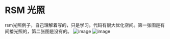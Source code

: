 ﻿# RSM 光照
rsm光照例子，自己理解着写的，只是学习。代码有很大优化空间。第一张图是有间接光照的，第二张图是没有的。
![image](https://github.com/whisperlin/utils/blob/master/unity/RSM/demo1.png)
![image](https://github.com/whisperlin/utils/blob/master/unity/RSM/demo0.png)


